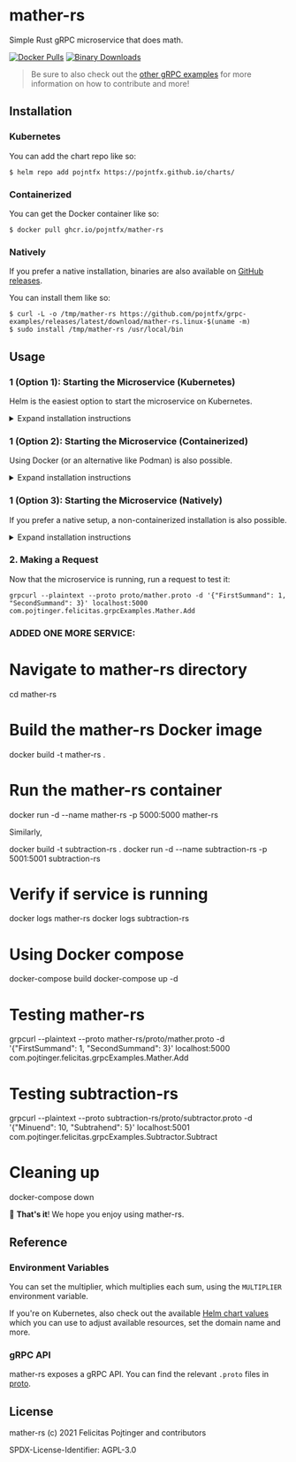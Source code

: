 # mather-rs

Simple Rust gRPC microservice that does math.

[![Docker Pulls](https://img.shields.io/docker/pulls/pojntfx/mather-rs?label=docker%20pulls)](https://hub.docker.com/r/pojntfx/mather-rs)
[![Binary Downloads](https://img.shields.io/github/downloads/pojntfx/grpc-examples/latest/mather-rs.linux-x86_64?label=binary%20downloads)](https://github.com/pojntfx/grpc-examples/releases)

> Be sure to also check out the [other gRPC examples](../README.md) for more information on how to contribute and more!

## Installation

### Kubernetes

You can add the chart repo like so:

```shell
$ helm repo add pojntfx https://pojntfx.github.io/charts/
```

### Containerized

You can get the Docker container like so:

```shell
$ docker pull ghcr.io/pojntfx/mather-rs
```

### Natively

If you prefer a native installation, binaries are also available on [GitHub releases](https://github.com/pojntfx/grpc-examples/releases).

You can install them like so:

```shell
$ curl -L -o /tmp/mather-rs https://github.com/pojntfx/grpc-examples/releases/latest/download/mather-rs.linux-$(uname -m)
$ sudo install /tmp/mather-rs /usr/local/bin
```

## Usage

### 1 (Option 1): Starting the Microservice (Kubernetes)

Helm is the easiest option to start the microservice on Kubernetes.

<details>
  <summary>Expand installation instructions</summary>

Run the following; see the [Reference](#reference) for more configuration parameters:

```shell
$ helm install mather-rs pojntfx/mather-rs --set app.multiplier=1
```

The logs are available like so:

```shell
$ kubectl logs mather-rs
```

  </details>

### 1 (Option 2): Starting the Microservice (Containerized)

Using Docker (or an alternative like Podman) is also possible.

<details>
  <summary>Expand installation instructions</summary>

Run the following; see the [Reference](#reference) for more configuration parameters:

```shell
$ docker run \
    --name mather-rs \
    -d \
    --restart always \
    -p 5000:5000 \
    -e MULTIPLIER=1 \
    ghcr.io/pojntfx/mather-rs
```

The logs are available like so:

```shell
$ docker logs mather-rs
```

  </details>

### 1 (Option 3): Starting the Microservice (Natively)

If you prefer a native setup, a non-containerized installation is also possible.

<details>
  <summary>Expand installation instructions</summary>

First, create a systemd service for it; see the [Reference](#reference) for more configuration parameters::

```shell
$ mkdir -p ~/.config/systemd/user/
$ cat <<EOT >~/.config/systemd/user/mather-rs.service
[Unit]
Description=mather-rs

[Service]
Environment="MULTIPLIER=1"
ExecStart=/usr/local/bin/mather-rs

[Install]
WantedBy=multi-user.target
EOT
```

Finally, reload systemd and enable the service:

```shell
$ systemctl --user daemon-reload
$ systemctl --user enable --now mather-rs
```

You can get the logs like so:

```shell
$ journalctl --user -u mather-rs
```

  </details>

### 2. Making a Request

Now that the microservice is running, run a request to test it:

```shell
grpcurl --plaintext --proto proto/mather.proto -d '{"FirstSummand": 1, "SecondSummand": 3}' localhost:5000 com.pojtinger.felicitas.grpcExamples.Mather.Add
```


### ADDED ONE MORE SERVICE:


# Navigate to mather-rs directory
cd mather-rs

# Build the mather-rs Docker image
docker build -t mather-rs .

# Run the mather-rs container
docker run -d --name mather-rs -p 5000:5000 mather-rs

Similarly,

docker build -t subtraction-rs .
docker run -d --name subtraction-rs -p 5001:5001 subtraction-rs

# Verify if service is running

docker logs mather-rs
docker logs subtraction-rs

# Using Docker compose
 
docker-compose build
docker-compose up -d

# Testing mather-rs
grpcurl --plaintext --proto mather-rs/proto/mather.proto -d '{"FirstSummand": 1, "SecondSummand": 3}' localhost:5000 com.pojtinger.felicitas.grpcExamples.Mather.Add

# Testing subtraction-rs
grpcurl --plaintext --proto subtraction-rs/proto/subtractor.proto -d '{"Minuend": 10, "Subtrahend": 5}' localhost:5001 com.pojtinger.felicitas.grpcExamples.Subtractor.Subtract


# Cleaning up
docker-compose down


🚀 **That's it**! We hope you enjoy using mather-rs.

## Reference

### Environment Variables

You can set the multiplier, which multiplies each sum, using the `MULTIPLIER` environment variable.

If you're on Kubernetes, also check out the available [Helm chart values](./charts/mather-rs/values.yaml) which you can use to adjust available resources, set the domain name and more.

### gRPC API

mather-rs exposes a gRPC API. You can find the relevant `.proto` files in [proto](./proto).

## License

mather-rs (c) 2021 Felicitas Pojtinger and contributors

SPDX-License-Identifier: AGPL-3.0
